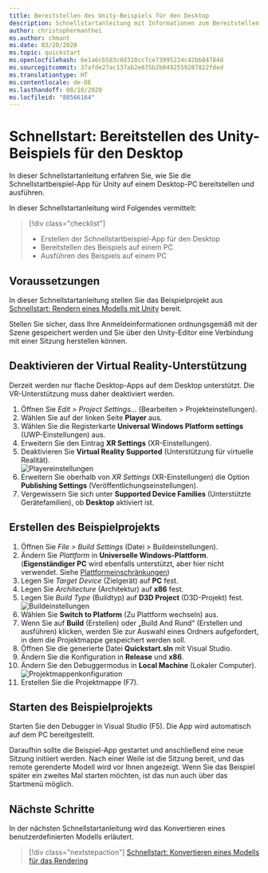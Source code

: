 ```yaml
---
title: Bereitstellen des Unity-Beispiels für den Desktop
description: Schnellstartanleitung mit Informationen zum Bereitstellen des Unity-Beispiels auf einem Desktop-PC
author: christophermanthei
ms.author: chmant
ms.date: 03/20/2020
ms.topic: quickstart
ms.openlocfilehash: 6e1a6cb583c0d310cc7ce73995224c42bb84784d
ms.sourcegitcommit: 37afde27ac137ab2e675b2b0492559287822fded
ms.translationtype: HT
ms.contentlocale: de-DE
ms.lasthandoff: 08/18/2020
ms.locfileid: "88566164"
---
```

# <a name="quickstart-deploy-unity-sample-to-desktop"></a>Schnellstart: Bereitstellen des Unity-Beispiels für den Desktop

In dieser Schnellstartanleitung erfahren Sie, wie Sie die Schnellstartbeispiel-App für Unity auf einem Desktop-PC bereitstellen und ausführen.

In dieser Schnellstartanleitung wird Folgendes vermittelt:

> [!div class="checklist"]
>
>* Erstellen der Schnellstartbeispiel-App für den Desktop
>* Bereitstellen des Beispiels auf einem PC
>* Ausführen des Beispiels auf einem PC

## <a name="prerequisites"></a>Voraussetzungen

In dieser Schnellstartanleitung stellen Sie das Beispielprojekt aus [Schnellstart: Rendern eines Modells mit Unity](render-model.md) bereit.

Stellen Sie sicher, dass Ihre Anmeldeinformationen ordnungsgemäß mit der Szene gespeichert werden und Sie über den Unity-Editor eine Verbindung mit einer Sitzung herstellen können.

## <a name="disable-virtual-reality-support"></a>Deaktivieren der Virtual Reality-Unterstützung

Derzeit werden nur flache Desktop-Apps auf dem Desktop unterstützt. Die VR-Unterstützung muss daher deaktiviert werden.

1. Öffnen Sie *Edit > Project Settings...* (Bearbeiten > Projekteinstellungen).
1. Wählen Sie auf der linken Seite **Player** aus.
1. Wählen Sie die Registerkarte **Universal Windows Platform settings** (UWP-Einstellungen) aus.
1. Erweitern Sie den Eintrag **XR Settings** (XR-Einstellungen).
1. Deaktivieren Sie **Virtual Reality Supported** (Unterstützung für virtuelle Realität).\
    ![Playereinstellungen](./media/unity-disable-xr.png)
1. Erweitern Sie oberhalb von *XR Settings* (XR-Einstellungen) die Option **Publishing Settings** (Veröffentlichungseinstellungen).
1. Vergewissern Sie sich unter **Supported Device Families** (Unterstützte Gerätefamilien), ob **Desktop** aktiviert ist.

## <a name="build-the-sample-project"></a>Erstellen des Beispielprojekts

1. Öffnen Sie *File > Build Settings* (Datei > Buildeinstellungen).
1. Ändern Sie *Plattform* in **Universelle Windows-Plattform**. (**Eigenständiger PC** wird ebenfalls unterstützt, aber hier nicht verwendet. Siehe [Plattformeinschränkungen](../reference/limits.md#platform-limitations))
1. Legen Sie *Target Device* (Zielgerät) auf **PC** fest.
1. Legen Sie *Architecture* (Architektur) auf **x86** fest.
1. Legen Sie *Build Type* (Buildtyp) auf **D3D Project** (D3D-Projekt) fest.\
  ![Buildeinstellungen](./media/unity-build-settings-pc.png)
1. Wählen Sie **Switch to Platform** (Zu Plattform wechseln) aus.
1. Wenn Sie auf **Build** (Erstellen) oder „Build And Rund“ (Erstellen und ausführen) klicken, werden Sie zur Auswahl eines Ordners aufgefordert, in dem die Projektmappe gespeichert werden soll.
1. Öffnen Sie die generierte Datei **Quickstart.sln** mit Visual Studio.
1. Ändern Sie die Konfiguration in **Release** und **x86**.
1. Ändern Sie den Debuggermodus in **Local Machine** (Lokaler Computer).\
  ![Projektmappenkonfiguration](./media/unity-deploy-config-pc.png)
1. Erstellen Sie die Projektmappe (F7).

## <a name="launch-the-sample-project"></a>Starten des Beispielprojekts

Starten Sie den Debugger in Visual Studio (F5). Die App wird automatisch auf dem PC bereitgestellt.

Daraufhin sollte die Beispiel-App gestartet und anschließend eine neue Sitzung initiiert werden. Nach einer Weile ist die Sitzung bereit, und das remote gerenderte Modell wird vor Ihnen angezeigt.
Wenn Sie das Beispiel später ein zweites Mal starten möchten, ist das nun auch über das Startmenü möglich.

## <a name="next-steps"></a>Nächste Schritte

In der nächsten Schnellstartanleitung wird das Konvertieren eines benutzerdefinierten Modells erläutert.

> [!div class="nextstepaction"]
> [Schnellstart: Konvertieren eines Modells für das Rendering](convert-model.md)

